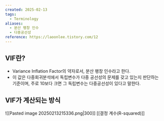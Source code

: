 ```yaml
---
created: 2025-02-13
tags:
  - Terminology
aliases:
  - 분산 팽창 인수
  - 다중공선성
reference: https://laoonlee.tistory.com/12
---
```

## VIF란?
- Variance Inflation Factor의 약자로서, 분산 팽창 인수라고 한다.
- 이 값은 다중회귀분석에서 독립변수가 다중 공선성의 문제를 갖고 있는지 판단하는 기준이며, 주로 10보다 크면 그 독립변수는 다중공선성이 있다고 말한다.

## VIF가 계산되는 방식
![[Pasted image 20250213215336.png|300]]
[[결정 계수(R-squared)]]